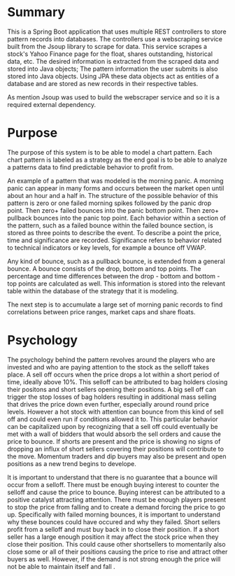 # Summary
This is a Spring Boot application that uses multiple REST controllers to store pattern records into databases. The controllers use a webscraping service built from the Jsoup library to scrape for data. This service scrapes a stock's Yahoo Finance page for the float, shares outstanding, historical data, etc. The desired information is extracted from the scraped data and stored into Java objects; The pattern information the user submits is also stored into Java objects. Using JPA these data objects act as entities of a database and are stored as new records in their respective tables. 

As mention Jsoup was used to build the webscraper service and so it is a required external dependency.

# Purpose
The purpose of this system is to be able to model a chart pattern. Each chart pattern is labeled as a strategy as the end goal is to be able to analyze a patterns data to find predictable behavior to profit from. 

An example of a pattern that was modeled is the morning panic. A morning panic can appear in many forms and occurs between the market open until about an hour and a half in. The structure of the possible behavior of this pattern is zero or one failed morning spikes followed by the panic drop point. Then zero+ failed bounces into the panic bottom point. Then zero+ pullback bounces into the panic top point. Each behavior within a section of the pattern, such as a failed bounce within the failed bounce section, is stored as three points to describe the event. To describe a point the price, time and significance are recorded. Significance refers to behavior related to technical indicators or key levels, for example a bounce off VWAP. 

Any kind of bounce, such as a pullback bounce, is extended from a general bounce. A bounce consists of the drop, bottom and top points. The percentage and time differences between the drop - bottom and bottom - top points are calculated as well. This information is stored into the relevant table within the database of the strategy that it is modeling. 

The next step is to accumulate a large set of morning panic records to find correlations between price ranges, market caps and share floats. 

# Psychology
The psychology behind the pattern revolves around the players who are invested and who are paying attention to the stock as the selloff takes place. A sell off occurs when the price drops a lot within a short period of time, ideally above 10%. This selloff can be attributed to bag holders closing their positons and short sellers opening their positions. A big sell off can trigger the stop losses of bag holders resulting in additional mass selling that drives the price down even further, especially around round price levels. However a hot stock with attention can bounce from this kind of sell off and could even run if conditions allowed it to. This particular behavior can be capitalized upon by recognizing that a sell off could eventually be met with a wall of bidders that would absorb the sell orders and cause the price to bounce. If shorts are present and the price is showing no signs of dropping an influx of short sellers covering their positions will contribute to the move. Momentum traders and dip buyers may also be present and open positions as a new trend begins to develope. 

It is important to understand that there is no guarantee that a bounce will occur from a selloff. There must be enough buying interest to counter the selloff and cause the price to bounce. Buying interest can be attributed to a positive catalyst attracting attention. There must be enough players present to stop the price from falling and to create a demand forcing the price to go up. Specifically with failed morning bounces, it is important to understand why these bounces could have occured and why they failed. Short sellers profit from a selloff and must buy back in to close their position. If a short seller has a large enough position it may affect the stock price when they close their position. This could cause other shortsellers to momentarily also close some or all of their positions causing the price to rise and attract other buyers as well. However, if the demand is not strong enough the price will not be able to maintain itself and fall . 
